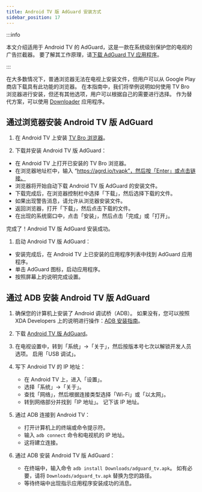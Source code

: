 ```yaml
---
title: Android TV 版 AdGuard 安装方式
sidebar_position: 17
---
```


:::info

本文介绍适用于 Android TV 的 AdGuard，这是一款在系统级别保护您的电视的广告拦截器。 要了解其工作原理，请[下载 AdGuard TV 应用程序](https://agrd.io/tvapk)。

:::

在大多数情况下，普通浏览器无法在电视上安装文件，但用户可以从 Google Play 商店下载具有此功能的浏览器。 在本指南中，我们将举例说明如何使用 TV Bro 浏览器进行安装，但还有其他选项，用户可以根据自己的需要进行选择。 作为替代方案，可以使用 [Downloader](https://play.google.com/store/apps/details?id=com.esaba.downloader) 应用程序。

## 通过浏览器安装 Android TV 版 AdGuard

1. 在 Android TV 上安装 [TV Bro 浏览器](https://play.google.com/store/apps/details?id=com.phlox.tvwebbrowser)。

2. 下载并安装 Android TV 版 AdGuard：

- 在 Android TV 上打开已安装的 TV Bro 浏览器。
- 在浏览器地址栏中，输入 “https://agrd.io/tvapk”，然后按「Enter」或点击链接。
- 浏览器将开始自动下载 Android TV 版 AdGuard 的安装文件。
- 下载完成后，在浏览器控制栏中选择「下载」，然后选择下载的文件。
- 如果出现警告消息，请允许从浏览器安装文件。
- 返回浏览器，打开「下载」，然后点击下载的文件。
- 在出现的系统窗口中，点击「安装」，然后点击「完成」或「打开」。

完成了！Android TV 版 AdGuard 安装成功。

1. 启动 Android TV 版 AdGuard：

- 安装完成后，在 Android TV 上已安装的应用程序列表中找到 AdGuard 应用程序。
- 单击 AdGuard 图标，启动应用程序。
- 按照屏幕上的说明完成设置。

## 通过 ADB 安装 Android TV 版 AdGuard

1. 确保您的计算机上安装了 Android 调试桥（ADB）。 如果没有，您可以按照 XDA Developers 上的说明进行操作：[ADB 安装指南](https://www.xda-developers.com/install-adb-windows-macos-linux)。

2. 下载 [Android TV 版 AdGuard](https://agrd.io/tvapk)。

3. 在电视设置中，转到「系统」→「关于」，然后按版本号七次以解锁开发人员选项。 启用「USB 调试」。

4. 写下 Android TV 的 IP 地址：

    - 在 Android TV 上，进入「设置」。
    - 选择「系统」→「关于」。
    - 查找「网络」，然后根据连接类型选择「Wi-Fi」或「以太网」。
    - 转到网络部分并找到「IP 地址」。 记下该 IP 地址。

5. 通过 ADB 连接到 Android TV：

    - 打开计算机上的终端或命令提示符。
    - 输入 `adb connect` 命令和电视机的 IP 地址。
    - 这将建立连接。

6. 通过 ADB 安装 Android TV 版 AdGuard：

    - 在终端中，输入命令 `adb install Downloads/adguard_tv.apk`。 如有必要，请将 `Downloads/adguard_tv.apk` 替换为您的路径。
    - 等待终端中出现指示应用程序安装成功的消息。
